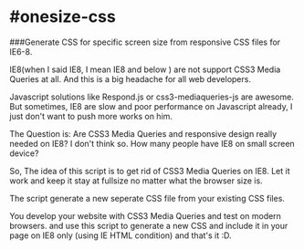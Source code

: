 #onesize-css
=================

###Generate CSS for specific screen size from responsive CSS files for IE6-8.

IE8(when I said IE8, I mean IE8 and below ) are not support CSS3 Media Queries at all. And this is a big headache for all web developers.

Javascript solutions like Respond.js or css3-mediaqueries-js are awesome. But sometimes, IE8 are slow and poor performance on Javascript already, I just don't want to push more works on him.
 
The Question is: Are CSS3 Media Queries and responsive design really needed on IE8? 
I don't think so. How many people have IE8 on small screen device?

So, The idea of this script is to get rid of CSS3 Media Queries on IE8. Let it work and keep it stay at fullsize no matter what the browser size is.

The script generate a new seperate CSS file from your existing CSS files.

You develop your website with CSS3 Media Queries and test on modern browsers. and use this script to generate a new CSS and include it in your page on IE8 only (using IE HTML condition) and that's it :D.

